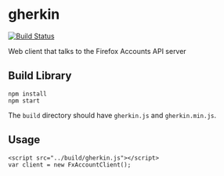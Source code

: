 gherkin
=======

[![Build Status](https://travis-ci.org/mozilla/gherkin.png)](https://travis-ci.org/mozilla/gherkin)

Web client that talks to the Firefox Accounts API server


## Build Library

```
npm install
npm start
```

The `build` directory should have `gherkin.js` and `gherkin.min.js`.

## Usage

```
<script src="../build/gherkin.js"></script>
var client = new FxAccountClient();
```
